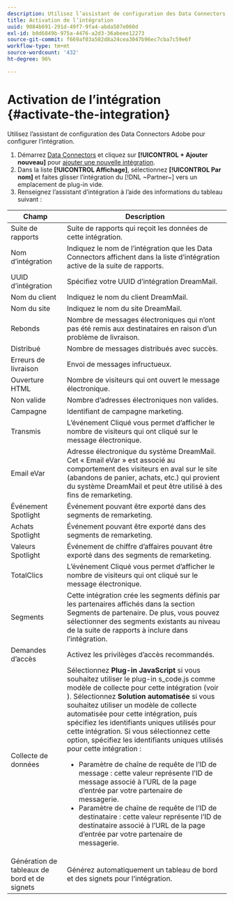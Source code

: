```yaml
---
description: Utilisez l’assistant de configuration des Data Connectors Adobe pour configurer l’intégration.
title: Activation de l’intégration
uuid: 9084b691-291d-49f7-9fa4-abda507e060d
exl-id: b0d6849b-975a-4476-a2d3-36abeee12273
source-git-commit: f669af03a502d8a24cea3047b96ec7cba7c59e6f
workflow-type: tm+mt
source-wordcount: '432'
ht-degree: 96%

---
```


# Activation de l’intégration {#activate-the-integration}

Utilisez l’assistant de configuration des Data Connectors Adobe pour configurer l’intégration.

1. Démarrez [Data Connectors](https://experienceleague.adobe.com/docs/analytics/import/dataconnectors/getting-started-data-connectors.html) et cliquez sur **[!UICONTROL + Ajouter nouveau]** pour [ajouter une nouvelle intégration](https://experienceleague.adobe.com/docs/analytics/import/dataconnectors/getting-started-data-connectors.html).
1. Dans la liste **[!UICONTROL Affichage]**, sélectionnez **[!UICONTROL Par nom]** et faites glisser l’intégration du [!DNL ~Partner~] vers un emplacement de plug-in vide.
1. Renseignez l’assistant d’intégration à l’aide des informations du tableau suivant :

| Champ | Description |
|--- |--- |
| Suite de rapports | Suite de rapports qui reçoit les données de cette intégration. |
| Nom d’intégration | Indiquez le nom de l’intégration que les Data Connectors affichent dans la liste d’intégration active de la suite de rapports. |
| UUID d’intégration | Spécifiez votre UUID d’intégration DreamMail. |
| Nom du client | Indiquez le nom du client DreamMail. |
| Nom du site | Indiquez le nom du site DreamMail. |
| Rebonds | Nombre de messages électroniques qui n’ont pas été remis aux destinataires en raison d’un problème de livraison. |
| Distribué | Nombre de messages distribués avec succès. |
| Erreurs de livraison | Envoi de messages infructueux. |
| Ouverture HTML | Nombre de visiteurs qui ont ouvert le message électronique. |
| Non valide | Nombre d’adresses électroniques non valides. |
| Campagne | Identifiant de campagne marketing. |
| Transmis | L’événement Cliqué vous permet d’afficher le nombre de visiteurs qui ont cliqué sur le message électronique. |
| Email eVar | Adresse électronique du système DreamMail. Cet « Email eVar » est associé au comportement des visiteurs en aval sur le site (abandons de panier, achats, etc.) qui provient du système DreamMail et peut être utilisé à des fins de remarketing. |
| Événement Spotlight | Événement pouvant être exporté dans des segments de remarketing. |
| Achats Spotlight | Événement pouvant être exporté dans des segments de remarketing. |
| Valeurs Spotlight | Événement de chiffre d’affaires pouvant être exporté dans des segments de remarketing. |
| TotalClics | L’événement Cliqué vous permet d’afficher le nombre de visiteurs qui ont cliqué sur le message électronique. |
| Segments | Cette intégration crée les segments définis par les partenaires affichés dans la section Segments de partenaire. De plus, vous pouvez sélectionner des segments existants au niveau de la suite de rapports à inclure dans l’intégration. |
| Demandes d’accès | Activez les privilèges d’accès recommandés. |
| Collecte de données | Sélectionnez **Plug-in JavaScript** si vous souhaitez utiliser le plug-in s_code.js comme modèle de collecte pour cette intégration (voir ). Sélectionnez **Solution automatisée** si vous souhaitez utiliser un modèle de collecte automatisée pour cette intégration, puis spécifiez les identifiants uniques utilisés pour cette intégration. Si vous sélectionnez cette option, spécifiez les identifiants uniques utilisés pour cette intégration :<ul><li>Paramètre de chaîne de requête de l’ID de message : cette valeur représente l’ID de message associé à l’URL de la page d’entrée par votre partenaire de messagerie.</li><li>Paramètre de chaîne de requête de l’ID de destinataire : cette valeur représente l’ID de destinataire associé à l’URL de la page d’entrée par votre partenaire de messagerie.</li></ul> |
| Génération de tableaux de bord et de signets | Générez automatiquement un tableau de bord et des signets pour l’intégration. |
